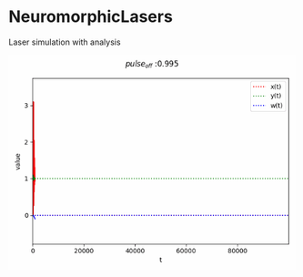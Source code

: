 # NeuromorphicLasers
Laser simulation with analysis


![](https://github.com/Lozzio99/NeuromorphicLasers/blob/master/imgs/gifs/pulse/p_off_xyw_t.gif)

